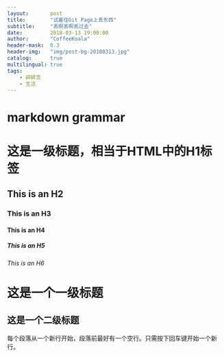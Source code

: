 ```yaml
---
layout:       post
title:        "试着往Git Page上丢东西"
subtitle:     "丢啊丢啊丢过去"
date:         2018-03-13 19:00:00
author:       "CoffeeKoala"
header-mask:  0.3
header-img:   "img/post-bg-20180313.jpg"
catalog:      true
multilingual: true
tags:
    - 碎碎念
    - 生活
---
```


# markdown grammar
# 这是一级标题，相当于HTML中的H1标签
## This is an H2
### This is an H3
#### This is an H4
##### This is an H5
###### This is an H6

这是一个一级标题
============================
这是一个二级标题
--------------------------------------------------
每个段落从一个新行开始，段落前最好有一个空行。只需按下回车键<Enter>开始一个新行。
